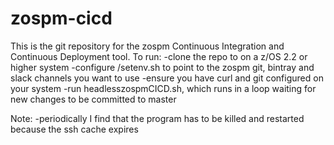# zospm-cicd
This is the git repository for the zospm Continuous Integration and Continuous Deployment tool.
To run:
-clone the repo to <zospm-cicd-root> on a z/OS 2.2 or higher system
-configure <zospm-cicd-root>/setenv.sh to point to the zospm git, bintray and slack channels you want to use
-ensure you have curl and git configured on your system
-run headlesszospmCICD.sh, which runs in a loop waiting for new changes to be committed to master 

Note: 
-periodically I find that the program has to be killed and restarted because the ssh cache expires

